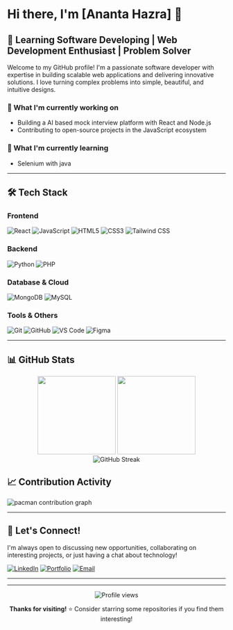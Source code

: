# Hi there, I'm [Ananta Hazra] 👋

## 🚀 Learning Software Developing | Web Development Enthusiast | Problem Solver

Welcome to my GitHub profile! I'm a passionate software developer with expertise in building scalable web applications and delivering innovative solutions. I love turning complex problems into simple, beautiful, and intuitive designs.

### 🔭 What I'm currently working on
- Building a AI based mock interview platform with React and Node.js
- Contributing to open-source projects in the JavaScript ecosystem

### 🌱 What I'm currently learning
- Selenium with java

---

## 🛠️ Tech Stack

### Frontend
![React](https://img.shields.io/badge/-React-61DAFB?style=flat-square&logo=react&logoColor=black)
![JavaScript](https://img.shields.io/badge/-JavaScript-F7DF1E?style=flat-square&logo=javascript&logoColor=black)
![HTML5](https://img.shields.io/badge/-HTML5-E34F26?style=flat-square&logo=html5&logoColor=white)
![CSS3](https://img.shields.io/badge/-CSS3-1572B6?style=flat-square&logo=css3&logoColor=white)
![Tailwind CSS](https://img.shields.io/badge/-Tailwind%20CSS-38B2AC?style=flat-square&logo=tailwind-css&logoColor=white)

### Backend
<!--![Node.js](https://img.shields.io/badge/-Node.js-339933?style=flat-square&logo=node.js&logoColor=white)
![Express.js](https://img.shields.io/badge/-Express.js-000000?style=flat-square&logo=express&logoColor=white) !-->
![Python](https://img.shields.io/badge/-Python-3776AB?style=flat-square&logo=python&logoColor=white)
![PHP](https://img.shields.io/badge/-PHP-777BB4?style=flat-square&logo=php&logoColor=white)
<!--![Django](https://img.shields.io/badge/-Django-092E20?style=flat-square&logo=django&logoColor=white)
![FastAPI](https://img.shields.io/badge/-FastAPI-009688?style=flat-square&logo=fastapi&logoColor=white)!-->

### Database & Cloud
<!--![PostgreSQL](https://img.shields.io/badge/-PostgreSQL-336791?style=flat-square&logo=postgresql&logoColor=white)!-->
![MongoDB](https://img.shields.io/badge/-MongoDB-47A248?style=flat-square&logo=mongodb&logoColor=white)
![MySQL](https://img.shields.io/badge/-MySQL-4479A1?style=flat-square&logo=mysql&logoColor=white)
<!--![AWS](https://img.shields.io/badge/-AWS-232F3E?style=flat-square&logo=amazon-aws&logoColor=white)
![Google Cloud](https://img.shields.io/badge/-Google%20Cloud-4285F4?style=flat-square&logo=google-cloud&logoColor=white)
![Docker](https://img.shields.io/badge/-Docker-2496ED?style=flat-square&logo=docker&logoColor=white)!-->

### Tools & Others
![Git](https://img.shields.io/badge/-Git-F05032?style=flat-square&logo=git&logoColor=white)
![GitHub](https://img.shields.io/badge/-GitHub-181717?style=flat-square&logo=github&logoColor=white)
![VS Code](https://img.shields.io/badge/-VS%20Code-007ACC?style=flat-square&logo=visual-studio-code&logoColor=white)
![Figma](https://img.shields.io/badge/-Figma-F24E1E?style=flat-square&logo=figma&logoColor=white)

---

## 📊 GitHub Stats

<div align="center">
  <img height="180em" src="https://github-readme-stats.vercel.app/api?username=ananta-devs&show_icons=true&theme=tokyonight&include_all_commits=true&count_private=true"/>
  <img height="180em" src="https://github-readme-stats.vercel.app/api/top-langs/?username=ananta-devs&layout=compact&langs_count=8&theme=tokyonight"/>
</div>

<div align="center">
  <img src="https://github-readme-streak-stats.herokuapp.com/?user=ananta-devs&theme=tokyonight" alt="GitHub Streak"/>
</div>



## 📈 Contribution Activity

<picture>
  <source media="(prefers-color-scheme: dark)" srcset="https://raw.githubusercontent.com/maurodesouza/maurodesouza/output/pacman-contribution-graph-dark.svg">
  <source media="(prefers-color-scheme: light)" srcset="https://raw.githubusercontent.com/maurodesouza/maurodesouza/output/pacman-contribution-graph.svg">
  <img alt="pacman contribution graph" src="https://raw.githubusercontent.com/maurodesouza/maurodesouza/output/pacman-contribution-graph.svg">
</picture>

---

## 🤝 Let's Connect!

I'm always open to discussing new opportunities, collaborating on interesting projects, or just having a chat about technology!

[![LinkedIn](https://img.shields.io/badge/-LinkedIn-0A66C2?style=flat-square&logo=linkedin&logoColor=white)](https://linkedin.com/in/yourprofile)
[![Portfolio](https://img.shields.io/badge/-Portfolio-000000?style=flat-square&logo=notion&logoColor=white)](https://yourportfolio.com)
[![Email](https://img.shields.io/badge/-Email-EA4335?style=flat-square&logo=gmail&logoColor=white)](mailto:your.email@example.com)

---

---

<div align="center">
  <img src="https://komarev.com/ghpvc/?username=ananta-devs&style=flat-square&color=blue" alt="Profile views"/>
  
  **Thanks for visiting!** ⭐️ Consider starring some repositories if you find them interesting!
</div>

###



###
